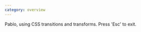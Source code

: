 ```yaml
---
category: overview
---
```


Pablo, using CSS transitions and transforms. Press 'Esc' to exit.

<div id="demo-launch" data-assets="/assets/launch/"></div>
<script>
    document.addEventListener('DOMContentLoaded', function(){
        _site.launch('#demo-launch');
    }, false);
</script>
